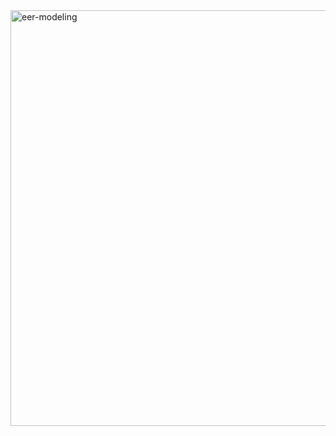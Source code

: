 <img width="665" alt="eer-modeling" src="https://github.com/user-attachments/assets/bd7cff36-7497-488e-be22-4672b2fe8c89">
